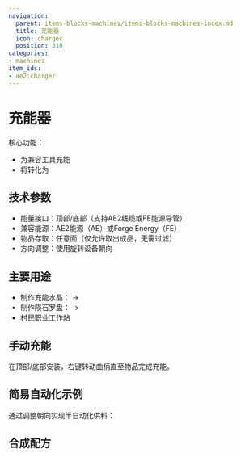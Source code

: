 ```yaml
---
navigation:
  parent: items-blocks-machines/items-blocks-machines-index.md
  title: 充能器
  icon: charger
  position: 310
categories:
- machines
item_ids:
- ae2:charger
---
```


# 充能器

<BlockImage id="charger" scale="8" />

核心功能：
- 为兼容工具充能
- 将<ItemLink id="certus_quartz_crystal" />转化为<ItemLink id="charged_certus_quartz_crystal" />

## 技术参数

* 能量接口：顶部/底部（支持AE2线缆或FE能源导管）
* 兼容能源：AE2能源（AE）或Forge Energy（FE）
* 物品存取：任意面（仅允许取出成品，无需过滤）
* 方向调整：使用<ItemLink id="certus_quartz_wrench" />旋转设备朝向

## 主要用途

* 制作充能水晶：<ItemLink id="certus_quartz_crystal" /> → <ItemLink id="charged_certus_quartz_crystal" />
* 制作陨石罗盘：<ItemLink id="minecraft:compass" /> → <ItemLink id="meteorite_compass" />
* 村民职业工作站

## 手动充能

在顶部/底部安装<ItemLink id="crank" />，右键转动曲柄直至物品完成充能。

## 简易自动化示例

通过调整朝向实现半自动化供料：

<GameScene zoom="4" background="transparent">
  <ImportStructure src="../assets/assemblies/charger_hopper.snbt" />
  <IsometricCamera yaw="195" pitch="30" />
</GameScene>

## 合成配方

<RecipeFor id="charger" />
